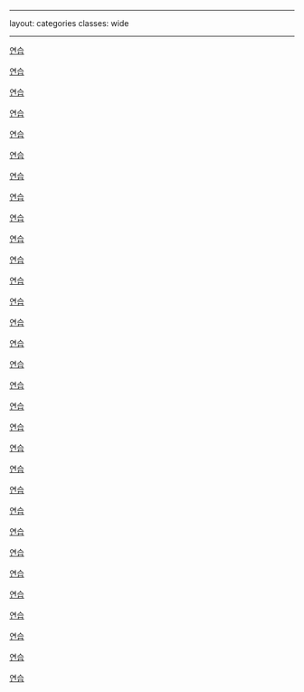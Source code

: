 
---
layout: categories
classes: wide

--- 

[연습](https://www.youtube.com/shorts/vUOSjuXTHkU)<br> <br>
[연습](https://www.youtube.com/shorts/cagM2YaL0W0)<br> <br>
[연습](https://www.youtube.com/shorts/vgQinQVMgXA)<br> <br>
[연습](https://www.youtube.com/@leejungsunguitar)<br> <br>
[연습](https://www.youtube.com/shorts/FyaOammZ4iQ)<br> <br>
[연습](https://www.youtube.com/results?search_query=C%C3%A1ch+ch%C6%A1i+%C4%91%C3%A0n+Guitar+c%E1%BB%B1c+k%E1%BB%B3+%C4%91%C6%A1n+gi%E1%BA%A3n)<br> <br>
[연습]()<br> <br>
[연습]()<br> <br>
[연습]()<br> <br>
[연습]()<br> <br>
[연습]()<br> <br>
[연습]()<br> <br>
[연습]()<br> <br>
[연습]()<br> <br>
[연습]()<br> <br>
[연습]()<br> <br>
[연습]()<br> <br>
[연습]()<br> <br>
[연습]()<br> <br>
[연습]()<br> <br>
[연습]()<br> <br>
[연습]()<br> <br>
[연습]()<br> <br>
[연습]()<br> <br>
[연습]()<br> <br>
[연습]()<br> <br>
[연습]()<br> <br>
[연습]()<br> <br>
[연습]()<br> <br>
[연습]()<br> <br>
[연습]()<br> <br>

